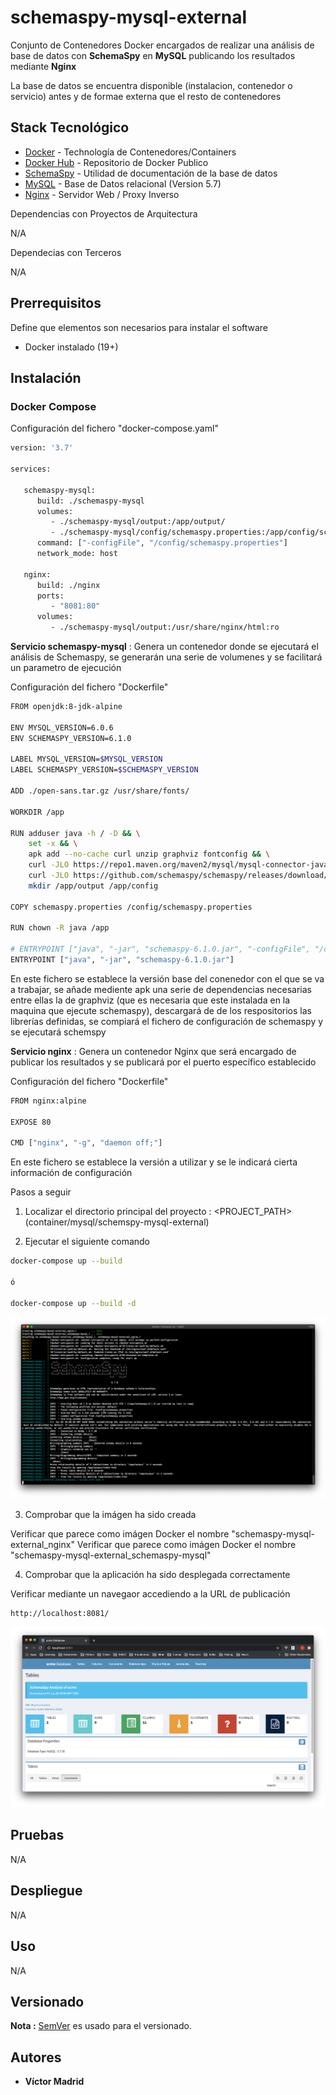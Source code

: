 # schemaspy-mysql-external

Conjunto de Contenedores Docker encargados de realizar una análisis de base de datos con **SchemaSpy** en **MySQL** publicando los resultados mediante **Nginx**

La base de datos se encuentra disponible (instalacion, contenedor o servicio) antes y de formae externa que el resto de contenedores



## Stack Tecnológico

* [Docker](https://www.docker.com/) - Technología de Contenedores/Containers
* [Docker Hub](https://hub.docker.com/) - Repositorio de Docker Publico
* [SchemaSpy](http://schemaspy.org/) - Utilidad de documentación de la base de datos
* [MySQL](https://www.mysql.com/) - Base de Datos relacional (Version 5.7)
* [Nginx](https://www.nginx.com/) - Servidor Web / Proxy Inverso

Dependencias con Proyectos de Arquitectura

N/A

Dependecias con Terceros

N/A





## Prerrequisitos

Define que elementos son necesarios para instalar el software

* Docker instalado (19+)





## Instalación

### Docker Compose

Configuración del fichero "docker-compose.yaml"

```bash
version: '3.7'

services:

   schemaspy-mysql:
      build: ./schemaspy-mysql
      volumes:
         - ./schemaspy-mysql/output:/app/output/
         - ./schemaspy-mysql/config/schemaspy.properties:/app/config/schemaspy.properties
      command: ["-configFile", "/config/schemaspy.properties"]
      network_mode: host

   nginx:
      build: ./nginx
      ports:
         - "8081:80"
      volumes:
         - ./schemaspy-mysql/output:/usr/share/nginx/html:ro
```

**Servicio schemaspy-mysql** : Genera un contenedor donde se ejecutará el análisis de Schemaspy, se generarán una serie de volumenes y se facilitará un parametro de ejecución

Configuración del fichero "Dockerfile"

```bash
FROM openjdk:8-jdk-alpine

ENV MYSQL_VERSION=6.0.6
ENV SCHEMASPY_VERSION=6.1.0

LABEL MYSQL_VERSION=$MYSQL_VERSION
LABEL SCHEMASPY_VERSION=$SCHEMASPY_VERSION

ADD ./open-sans.tar.gz /usr/share/fonts/

WORKDIR /app

RUN adduser java -h / -D && \
    set -x && \
    apk add --no-cache curl unzip graphviz fontconfig && \
    curl -JLO https://repo1.maven.org/maven2/mysql/mysql-connector-java/$MYSQL_VERSION/mysql-connector-java-$MYSQL_VERSION.jar && \
    curl -JLO https://github.com/schemaspy/schemaspy/releases/download/v$SCHEMASPY_VERSION/schemaspy-$SCHEMASPY_VERSION.jar  && \
    mkdir /app/output /app/config

COPY schemaspy.properties /config/schemaspy.properties

RUN chown -R java /app

# ENTRYPOINT ["java", "-jar", "schemaspy-6.1.0.jar", "-configFile", "/config/schemaspy.properties" ,"-debug"]
ENTRYPOINT ["java", "-jar", "schemaspy-6.1.0.jar"]
```

En este fichero se establece la versión base del conenedor con el que se va a trabajar, se añade mediente apk una serie de dependencias necesarias entre ellas la de graphviz (que es necesaria que este instalada en la maquina que ejecute schemaspy), descargará de de los respositorios las librerías definidas, se compiará el fichero de configuración de schemaspy y se ejecutará schemspy


**Servicio nginx** : Genera un contenedor Nginx que será encargado de publicar los resultados y se publicará por el puerto específico establecido

Configuración del fichero "Dockerfile"

```bash
FROM nginx:alpine

EXPOSE 80

CMD ["nginx", "-g", "daemon off;"]
```

En este fichero se establece la versión a utilizar y se le indicará cierta información de configuración


Pasos a seguir


1. Localizar el directorio principal del proyecto : <PROJECT_PATH> (container/mysql/schemspy-mysql-external)

2. Ejecutar el siguiente comando

```bash
docker-compose up --build

ó

docker-compose up --build -d
```

![Trazas de Ejecución de Schemapsy](https://github.com/vjmadrid/enmilocalfunciona-schemaspy/blob/master/images/schemaspy-external-execution.png)

3. Comprobar que la imágen ha sido creada

Verificar que parece como imágen Docker el nombre "schemaspy-mysql-external_nginx"
Verificar que parece como imágen Docker el nombre "schemaspy-mysql-external_schemaspy-mysql"

4. Comprobar que la aplicación ha sido desplegada correctamente

Verificar mediante un navegaor accediendo a la URL de publicación

```bash
http://localhost:8081/
```

![Resultados de Schemapsy](https://github.com/vjmadrid/enmilocalfunciona-schemaspy/blob/master/images/schemaspy-external-result.png)




## Pruebas

N/A





## Despliegue

N/A





## Uso

N/A





## Versionado

**Nota :** [SemVer](http://semver.org/) es usado para el versionado.





## Autores

* **Víctor Madrid**
